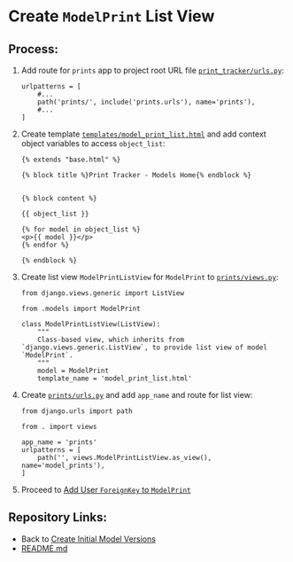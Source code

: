 # Create `ModelPrint` List View

## Process:

1. Add route for `prints` app to project root URL file [`print_tracker/urls.py`](../print_tracker/urls.py):
    ```
    urlpatterns = [
        #...
        path('prints/', include('prints.urls'), name='prints'),
        #...
    ]
    ```

1. Create template [`templates/model_print_list.html`](../templates/model_print_list.html) and add context object variables to access `object_list`:
    ```
    {% extends "base.html" %}

    {% block title %}Print Tracker - Models Home{% endblock %}


    {% block content %}

    {{ object_list }}

    {% for model in object_list %}
    <p>{{ model }}</p>
    {% endfor %}

    {% endblock %}
    ```

1. Create list view `ModelPrintListView` for `ModelPrint` to [`prints/views.py`](../prints/views.py):
    ```
    from django.views.generic import ListView

    from .models import ModelPrint

    class ModelPrintListView(ListView):
        """
        Class-based view, which inherits from `django.views.generic.ListView`, to provide list view of model `ModelPrint`.
        """
        model = ModelPrint
        template_name = 'model_print_list.html'
    ```

1. Create [`prints/urls.py`](../prints/urls.py) and add `app_name` and route for list view:
    ```
    from django.urls import path

    from . import views

    app_name = 'prints'
    urlpatterns = [
        path('', views.ModelPrintListView.as_view(), name='model_prints'),
    ]
    ```

1. Proceed to [Add User `ForeignKey` to `ModelPrint`](./03_add_user_foreign_key_to_model_print.md)


## Repository Links:
* Back to [Create Initial Model Versions](./01_create_initial_model_versions.md)
* [README.md](../README.md)